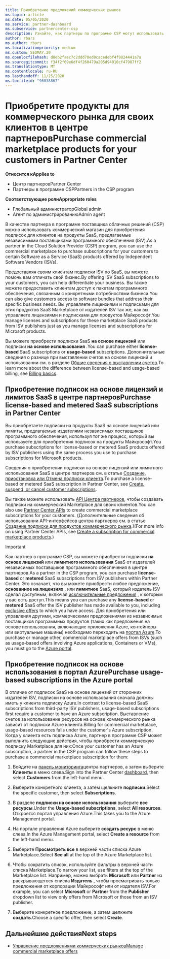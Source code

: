 ```yaml
---
title: Приобретение предложений коммерческих рынков
ms.topic: article
ms.date: 05/05/2020
ms.service: partner-dashboard
ms.subservice: partnercenter-csp
description: Узнайте, как партнеры по программе CSP могут использовать магазин партнеров для покупки предложений SaaS от независимых поставщиков программного обеспечения (ISV).
author: rbars
ms.author: rbars
ms.localizationpriority: medium
ms.custom: SEOMAY.20
ms.openlocfilehash: d8eb2faec7c2ddd70ed0cacedebf4f9824441a7a
ms.sourcegitcommit: f34f2f69e6df4f260479a205d94010cf47987ff2
ms.translationtype: MT
ms.contentlocale: ru-RU
ms.lasthandoff: 11/25/2020
ms.locfileid: "96038867"
---
```

# <a name="purchase-commercial-marketplace-products-for-your-customers-in-partner-center"></a><span data-ttu-id="ccceb-103">Приобретите продукты для коммерческого рынка для своих клиентов в центре партнеров</span><span class="sxs-lookup"><span data-stu-id="ccceb-103">Purchase commercial marketplace products for your customers in Partner Center</span></span>

<span data-ttu-id="ccceb-104">**Относится к**</span><span class="sxs-lookup"><span data-stu-id="ccceb-104">**Applies to**</span></span>

- <span data-ttu-id="ccceb-105">Центр партнеров</span><span class="sxs-lookup"><span data-stu-id="ccceb-105">Partner Center</span></span>
- <span data-ttu-id="ccceb-106">Партнеры в программе CSP</span><span class="sxs-lookup"><span data-stu-id="ccceb-106">Partners in the CSP program</span></span>

<span data-ttu-id="ccceb-107">**Соответствующие роли**</span><span class="sxs-lookup"><span data-stu-id="ccceb-107">**Appropriate roles**</span></span>

- <span data-ttu-id="ccceb-108">Глобальный администратор</span><span class="sxs-lookup"><span data-stu-id="ccceb-108">Global admin</span></span>
- <span data-ttu-id="ccceb-109">Агент по администрированию</span><span class="sxs-lookup"><span data-stu-id="ccceb-109">Admin agent</span></span>

<span data-ttu-id="ccceb-110">В качестве партнера в программе поставщика облачных решений (CSP) можно использовать коммерческий магазин для приобретения подписок для клиентов на продукты SaaS, предлагаемые независимыми поставщиками программного обеспечения (ISV).</span><span class="sxs-lookup"><span data-stu-id="ccceb-110">As a partner in the Cloud Solution Provider (CSP) program, you can use the commercial marketplace to purchase subscriptions for your customers to certain Software as a Service (SaaS) products offered by Independent Software Vendors (ISVs).</span></span>

<span data-ttu-id="ccceb-111">Предоставляя своим клиентам подписки ISV по SaaS, вы можете помочь вам отличать свой бизнес.</span><span class="sxs-lookup"><span data-stu-id="ccceb-111">By offering ISV SaaS subscriptions to your customers, you can help differentiate your business.</span></span> <span data-ttu-id="ccceb-112">Вы также можете предоставить клиентам доступ к пакетам программного обеспечения, связанным с конкретными потребностями бизнеса.</span><span class="sxs-lookup"><span data-stu-id="ccceb-112">You can also give customers access to software bundles that address their specific business needs.</span></span> <span data-ttu-id="ccceb-113">Вы управляете лицензиями и подписками для этих продуктов SaaS Marketplace от издателей ISV так же, как вы управляете лицензиями и подписками для продуктов Майкрософт.</span><span class="sxs-lookup"><span data-stu-id="ccceb-113">You manage licenses and subscriptions for these marketplace SaaS products from ISV publishers just as you manage licenses and subscriptions for Microsoft products.</span></span>

<span data-ttu-id="ccceb-114">Вы можете приобрести подписки SaaS **на основе лицензий** или подписки **на основе использования** .</span><span class="sxs-lookup"><span data-stu-id="ccceb-114">You can purchase either **license-based** SaaS subscriptions or **usage-based** subscriptions.</span></span> <span data-ttu-id="ccceb-115">Дополнительные сведения о разнице при выставлении счетов на основе лицензий и использовании см. в разделе [Общие сведения о выставлении счетов](billing-basics.md).</span><span class="sxs-lookup"><span data-stu-id="ccceb-115">To learn more about the difference between license-based and usage-based billing, see [Billing basics](billing-basics.md).</span></span>

## <a name="purchase-license-based-and-metered-saas-subscriptions-in-partner-center"></a><span data-ttu-id="ccceb-116">Приобретение подписок на основе лицензий и лимитов SaaS в центре партнеров</span><span class="sxs-lookup"><span data-stu-id="ccceb-116">Purchase license-based and metered SaaS subscriptions in Partner Center</span></span>

<span data-ttu-id="ccceb-117">Вы приобретаете подписки на продукты SaaS на основе лицензий или лимиты, предлагаемые издателями независимых поставщиков программного обеспечения, используя тот же процесс, который вы используете для приобретения подписок на продукты Майкрософт.</span><span class="sxs-lookup"><span data-stu-id="ccceb-117">You purchase subscriptions for license-based or metered SaaS products offered by ISV publishers using the same process you use to purchase subscriptions for Microsoft products.</span></span>

<span data-ttu-id="ccceb-118">Сведения о приобретении подписки на основе лицензий или лимитного использования SaaS в центре партнеров см. в статье [Создание, приостановка или Отмена подписки клиента](create-a-new-subscription.md#create-a-new-subscription).</span><span class="sxs-lookup"><span data-stu-id="ccceb-118">To purchase a license-based or metered SaaS subscription in Partner Center, see [Create, suspend, or cancel customer subscriptions](create-a-new-subscription.md#create-a-new-subscription).</span></span>

<span data-ttu-id="ccceb-119">Вы также можете использовать [API Центра партнеров](/partner-center/develop/), чтобы создавать подписки на коммерческий Marketplace для своих клиентов.</span><span class="sxs-lookup"><span data-stu-id="ccceb-119">You can also use [Partner Center APIs](/partner-center/develop/) to create commercial marketplace subscriptions for your customers.</span></span> <span data-ttu-id="ccceb-120">(Дополнительные сведения об использовании API-интерфейсов центра партнеров см. в статье [Создание подписки для продуктов коммерческого рынка](/partner-center/develop/create-subscription-azure-marketplace-products).)</span><span class="sxs-lookup"><span data-stu-id="ccceb-120">(For more info on using Partner Center APIs, see [Create a subscription for commercial marketplace products](/partner-center/develop/create-subscription-azure-marketplace-products).)</span></span>

>[!IMPORTANT]
> <span data-ttu-id="ccceb-121">Как партнер в программе CSP, вы можете приобрести подписки **на основе лицензий** или **лимитного использования** SaaS от издателей независимых поставщиков программного обеспечения в центре партнеров.</span><span class="sxs-lookup"><span data-stu-id="ccceb-121">As a partner in the CSP program, you can purchase **license-based** or **metered** SaaS subscriptions from ISV publishers within Partner Center.</span></span> <span data-ttu-id="ccceb-122">Это означает, что вы можете приобрести любое предложение, **основанное на лицензиях** , или **лимитное** SaaS, который издатель ISV сделал доступным, включая [исключительные предложения](csp-commercial-marketplace-discover.md#learn-about-marketplace-exclusive-offers) , к которым у вас есть доступ.</span><span class="sxs-lookup"><span data-stu-id="ccceb-122">This means you can purchase any **license-based** or **metered** SaaS offer the ISV publisher has made available to you, including [exclusive offers](csp-commercial-marketplace-discover.md#learn-about-marketplace-exclusive-offers) to which you have access.</span></span> <span data-ttu-id="ccceb-123">Для приобретения или управления другими, коммерческими предложениями из независимых поставщиков программных продуктов (таких как предложения на основе использования, включающие приложения Azure, контейнеры или виртуальные машины) необходимо переходить на [портал Azure](https://portal.azure.com/).</span><span class="sxs-lookup"><span data-stu-id="ccceb-123">To purchase or manage other, commercial marketplace offers from ISVs (such as usage-based offers involving Azure applications, Containers or VMs), you must go to the [Azure portal](https://portal.azure.com/).</span></span>

## <a name="purchase-usage-based-subscriptions-in-the-azure-portal"></a><span data-ttu-id="ccceb-124">Приобретение подписок на основе использования в портал Azure</span><span class="sxs-lookup"><span data-stu-id="ccceb-124">Purchase usage-based subscriptions in the Azure portal</span></span>

<span data-ttu-id="ccceb-125">В отличие от подписок SaaS на основе лицензий от сторонних издателей ISV, подписки на основе использования сначала должны иметь у клиента подписку Azure.</span><span class="sxs-lookup"><span data-stu-id="ccceb-125">In contrast to license-based SaaS subscriptions from third-party ISV publishers, usage-based subscriptions first require a customer to have an Azure subscription.</span></span> <span data-ttu-id="ccceb-126">Выставление счетов за использование ресурсов на основе коммерческого рынка зависит от подписки Azure клиента.</span><span class="sxs-lookup"><span data-stu-id="ccceb-126">Billing for commercial marketplace, usage-based resources falls under the customer's Azure subscription.</span></span> <span data-ttu-id="ccceb-127">Когда у клиента есть подписка Azure, партнер в программе CSP может выполнить следующие действия, чтобы приобрести коммерческую подписку Marketplace для них:</span><span class="sxs-lookup"><span data-stu-id="ccceb-127">Once your customer has an Azure subscription, a partner in the CSP program can follow these steps to purchase a commercial marketplace subscription for them:</span></span>

1. <span data-ttu-id="ccceb-128">Войдите на [панель мониторинга](https://partner.microsoft.com/dashboard)центра партнеров, а затем выберите **Клиенты** в меню слева.</span><span class="sxs-lookup"><span data-stu-id="ccceb-128">Sign into the Partner Center [dashboard](https://partner.microsoft.com/dashboard), then select **Customers** from the left-hand menu.</span></span>

2. <span data-ttu-id="ccceb-129">Выберите конкретного клиента, а затем щелкните **подписки**.</span><span class="sxs-lookup"><span data-stu-id="ccceb-129">Select the specific customer, then select **Subscriptions**.</span></span>  

3. <span data-ttu-id="ccceb-130">В разделе **подписки на основе использования** выберите **все ресурсы**.</span><span class="sxs-lookup"><span data-stu-id="ccceb-130">Under the **Usage-based subscriptions**, select **All resources**.</span></span> <span data-ttu-id="ccceb-131">Откроется портал управления Azure.</span><span class="sxs-lookup"><span data-stu-id="ccceb-131">This takes you to the Azure Management portal.</span></span>

4. <span data-ttu-id="ccceb-132">На портале управления Azure выберите **создать ресурс** в меню слева.</span><span class="sxs-lookup"><span data-stu-id="ccceb-132">In the Azure Management portal, select **Create a resource** from the left-hand menu.</span></span>

5. <span data-ttu-id="ccceb-133">Выберите **Просмотреть все** в верхней части списка Azure Marketplace.</span><span class="sxs-lookup"><span data-stu-id="ccceb-133">Select **See all** at the top of the Azure Marketplace list.</span></span>

6. <span data-ttu-id="ccceb-134">Чтобы сократить список, используйте фильтры в верхней части списка Marketplace.</span><span class="sxs-lookup"><span data-stu-id="ccceb-134">To narrow your list, use filters at the top of the Marketplace list.</span></span> <span data-ttu-id="ccceb-135">Например, можно выбрать **Microsoft** или **Partner** из раскрывающегося списка **Издатель** , чтобы просматривать только предложения от корпорации Майкрософт или от издателя ISV.</span><span class="sxs-lookup"><span data-stu-id="ccceb-135">For example, you can select **Microsoft** or **Partner** from the **Publisher** dropdown list to view only offers from Microsoft or those from an ISV publisher.</span></span>

7. <span data-ttu-id="ccceb-136">Выберите конкретное предложение, а затем щелкните **создать**.</span><span class="sxs-lookup"><span data-stu-id="ccceb-136">Choose a specific offer, then select **Create**.</span></span>

## <a name="next-steps"></a><span data-ttu-id="ccceb-137">Дальнейшие действия</span><span class="sxs-lookup"><span data-stu-id="ccceb-137">Next steps</span></span>

- [<span data-ttu-id="ccceb-138">Управление предложениями коммерческих рынков</span><span class="sxs-lookup"><span data-stu-id="ccceb-138">Manage commercial marketplace offers</span></span>](csp-commercial-marketplace-purchase.md)